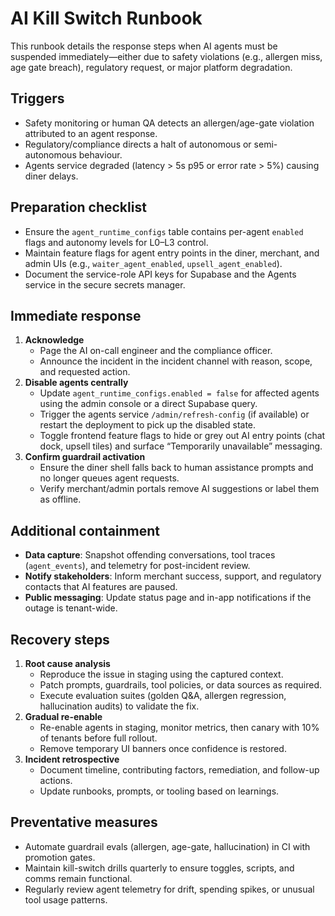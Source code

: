 # AI Kill Switch Runbook

This runbook details the response steps when AI agents must be suspended immediately—either due to safety violations (e.g., allergen miss, age gate breach), regulatory request, or major platform degradation.

## Triggers

- Safety monitoring or human QA detects an allergen/age-gate violation attributed to an agent response.
- Regulatory/compliance directs a halt of autonomous or semi-autonomous behaviour.
- Agents service degraded (latency > 5s p95 or error rate > 5%) causing diner delays.

## Preparation checklist

- Ensure the `agent_runtime_configs` table contains per-agent `enabled` flags and autonomy levels for L0–L3 control.
- Maintain feature flags for agent entry points in the diner, merchant, and admin UIs (e.g., `waiter_agent_enabled`, `upsell_agent_enabled`).
- Document the service-role API keys for Supabase and the Agents service in the secure secrets manager.

## Immediate response

1. **Acknowledge**
   - Page the AI on-call engineer and the compliance officer.
   - Announce the incident in the incident channel with reason, scope, and requested action.
2. **Disable agents centrally**
   - Update `agent_runtime_configs.enabled = false` for affected agents using the admin console or a direct Supabase query.
   - Trigger the agents service `/admin/refresh-config` (if available) or restart the deployment to pick up the disabled state.
   - Toggle frontend feature flags to hide or grey out AI entry points (chat dock, upsell tiles) and surface “Temporarily unavailable” messaging.
3. **Confirm guardrail activation**
   - Ensure the diner shell falls back to human assistance prompts and no longer queues agent requests.
   - Verify merchant/admin portals remove AI suggestions or label them as offline.

## Additional containment

- **Data capture**: Snapshot offending conversations, tool traces (`agent_events`), and telemetry for post-incident review.
- **Notify stakeholders**: Inform merchant success, support, and regulatory contacts that AI features are paused.
- **Public messaging**: Update status page and in-app notifications if the outage is tenant-wide.

## Recovery steps

1. **Root cause analysis**
   - Reproduce the issue in staging using the captured context.
   - Patch prompts, guardrails, tool policies, or data sources as required.
   - Execute evaluation suites (golden Q&A, allergen regression, hallucination audits) to validate the fix.
2. **Gradual re-enable**
   - Re-enable agents in staging, monitor metrics, then canary with 10% of tenants before full rollout.
   - Remove temporary UI banners once confidence is restored.
3. **Incident retrospective**
   - Document timeline, contributing factors, remediation, and follow-up actions.
   - Update runbooks, prompts, or tooling based on learnings.

## Preventative measures

- Automate guardrail evals (allergen, age-gate, hallucination) in CI with promotion gates.
- Maintain kill-switch drills quarterly to ensure toggles, scripts, and comms remain functional.
- Regularly review agent telemetry for drift, spending spikes, or unusual tool usage patterns.
